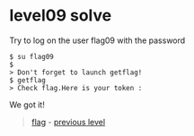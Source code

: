 # level09 solve

Try to log on the user flag09 with the password

```
$ su flag09
$ 
> Don't forget to launch getflag!
$ getflag
> Check flag.Here is your token : 
```

We got it!

> <a href="../flag">flag</a> - <a href="../../level08">previous level</a> <!-- - <a href="../../level10">next level</a> -->
